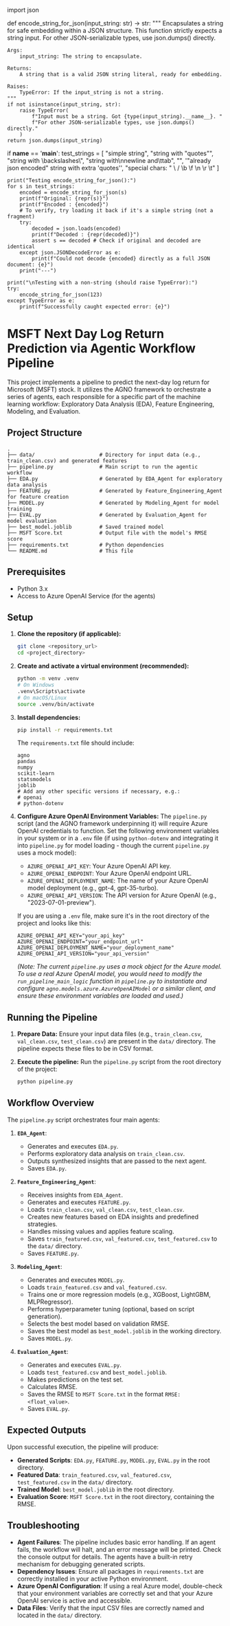 import json

def encode_string_for_json(input_string: str) -> str:
    """
    Encapsulates a string for safe embedding within a JSON structure.
    This function strictly expects a string input. For other JSON-serializable
    types, use json.dumps() directly.

    Args:
        input_string: The string to encapsulate.

    Returns:
        A string that is a valid JSON string literal, ready for embedding.
    
    Raises:
        TypeError: If the input_string is not a string.
    """
    if not isinstance(input_string, str):
        raise TypeError(
            f"Input must be a string. Got {type(input_string).__name__}. "
            f"For other JSON-serializable types, use json.dumps() directly."
        )
    return json.dumps(input_string)

if __name__ == '__main__':
    test_strings = [
        "simple string",
        "string with \"quotes\"",
        "string with \\backslashes\\",
        "string with\nnewline and\ttab",
        "",
        '"already json encoded" string with extra \'quotes\'',
        "special chars: \" \\ / \b \f \n \r \t"
    ]

    print("Testing encode_string_for_json():")
    for s in test_strings:
        encoded = encode_string_for_json(s)
        print(f"Original: {repr(s)}")
        print(f"Encoded : {encoded}")
        # To verify, try loading it back if it's a simple string (not a fragment)
        try:
            decoded = json.loads(encoded)
            print(f"Decoded : {repr(decoded)}")
            assert s == decoded # Check if original and decoded are identical
        except json.JSONDecodeError as e:
            print(f"Could not decode {encoded} directly as a full JSON document: {e}")
        print("---")

    print("\nTesting with a non-string (should raise TypeError):")
    try:
        encode_string_for_json(123)
    except TypeError as e:
        print(f"Successfully caught expected error: {e}") 

# MSFT Next Day Log Return Prediction via Agentic Workflow Pipeline

This project implements a pipeline to predict the next-day log return for Microsoft (MSFT) stock. It utilizes the AGNO framework to orchestrate a series of agents, each responsible for a specific part of the machine learning workflow: Exploratory Data Analysis (EDA), Feature Engineering, Modeling, and Evaluation.

## Project Structure

```
.
├── data/                     # Directory for input data (e.g., train_clean.csv) and generated features
├── pipeline.py               # Main script to run the agentic workflow
├── EDA.py                    # Generated by EDA_Agent for exploratory data analysis
├── FEATURE.py                # Generated by Feature_Engineering_Agent for feature creation
├── MODEL.py                  # Generated by Modeling_Agent for model training
├── EVAL.py                   # Generated by Evaluation_Agent for model evaluation
├── best_model.joblib         # Saved trained model
├── MSFT Score.txt            # Output file with the model's RMSE score
├── requirements.txt          # Python dependencies
└── README.md                 # This file
```

## Prerequisites

*   Python 3.x
*   Access to Azure OpenAI Service (for the agents)

## Setup

1.  **Clone the repository (if applicable):**
    ```bash
    git clone <repository_url>
    cd <project_directory>
    ```

2.  **Create and activate a virtual environment (recommended):**
    ```bash
    python -m venv .venv
    # On Windows
    .venv\Scripts\activate
    # On macOS/Linux
    source .venv/bin/activate
    ```

3.  **Install dependencies:**
    ```bash
    pip install -r requirements.txt
    ```
    The `requirements.txt` file should include:
    ```
    agno
    pandas
    numpy
    scikit-learn
    statsmodels
    joblib
    # Add any other specific versions if necessary, e.g.:
    # openai
    # python-dotenv
    ```

4.  **Configure Azure OpenAI Environment Variables:**
    The `pipeline.py` script (and the AGNO framework underpinning it) will require Azure OpenAI credentials to function. Set the following environment variables in your system or in a `.env` file (if using `python-dotenv` and integrating it into `pipeline.py` for model loading - though the current `pipeline.py` uses a mock model):

    *   `AZURE_OPENAI_API_KEY`: Your Azure OpenAI API key.
    *   `AZURE_OPENAI_ENDPOINT`: Your Azure OpenAI endpoint URL.
    *   `AZURE_OPENAI_DEPLOYMENT_NAME`: The name of your Azure OpenAI model deployment (e.g., gpt-4, gpt-35-turbo).
    *   `AZURE_OPENAI_API_VERSION`: The API version for Azure OpenAI (e.g., "2023-07-01-preview").

    If you are using a `.env` file, make sure it's in the root directory of the project and looks like this:
    ```
    AZURE_OPENAI_API_KEY="your_api_key"
    AZURE_OPENAI_ENDPOINT="your_endpoint_url"
    AZURE_OPENAI_DEPLOYMENT_NAME="your_deployment_name"
    AZURE_OPENAI_API_VERSION="your_api_version"
    ```
    *(Note: The current `pipeline.py` uses a mock object for the Azure model. To use a real Azure OpenAI model, you would need to modify the `run_pipeline_main_logic` function in `pipeline.py` to instantiate and configure `agno.models.azure.AzureOpenAIModel` or a similar client, and ensure these environment variables are loaded and used.)*

## Running the Pipeline

1.  **Prepare Data:**
    Ensure your input data files (e.g., `train_clean.csv`, `val_clean.csv`, `test_clean.csv`) are present in the `data/` directory. The pipeline expects these files to be in CSV format.

2.  **Execute the pipeline:**
    Run the `pipeline.py` script from the root directory of the project:
    ```bash
    python pipeline.py
    ```

## Workflow Overview

The `pipeline.py` script orchestrates four main agents:

1.  **`EDA_Agent`**:
    *   Generates and executes `EDA.py`.
    *   Performs exploratory data analysis on `train_clean.csv`.
    *   Outputs synthesized insights that are passed to the next agent.
    *   Saves `EDA.py`.

2.  **`Feature_Engineering_Agent`**:
    *   Receives insights from `EDA_Agent`.
    *   Generates and executes `FEATURE.py`.
    *   Loads `train_clean.csv`, `val_clean.csv`, `test_clean.csv`.
    *   Creates new features based on EDA insights and predefined strategies.
    *   Handles missing values and applies feature scaling.
    *   Saves `train_featured.csv`, `val_featured.csv`, `test_featured.csv` to the `data/` directory.
    *   Saves `FEATURE.py`.

3.  **`Modeling_Agent`**:
    *   Generates and executes `MODEL.py`.
    *   Loads `train_featured.csv` and `val_featured.csv`.
    *   Trains one or more regression models (e.g., XGBoost, LightGBM, MLPRegressor).
    *   Performs hyperparameter tuning (optional, based on script generation).
    *   Selects the best model based on validation RMSE.
    *   Saves the best model as `best_model.joblib` in the working directory.
    *   Saves `MODEL.py`.

4.  **`Evaluation_Agent`**:
    *   Generates and executes `EVAL.py`.
    *   Loads `test_featured.csv` and `best_model.joblib`.
    *   Makes predictions on the test set.
    *   Calculates RMSE.
    *   Saves the RMSE to `MSFT Score.txt` in the format `RMSE: <float_value>`.
    *   Saves `EVAL.py`.

## Expected Outputs

Upon successful execution, the pipeline will produce:

*   **Generated Scripts**: `EDA.py`, `FEATURE.py`, `MODEL.py`, `EVAL.py` in the root directory.
*   **Featured Data**: `train_featured.csv`, `val_featured.csv`, `test_featured.csv` in the `data/` directory.
*   **Trained Model**: `best_model.joblib` in the root directory.
*   **Evaluation Score**: `MSFT Score.txt` in the root directory, containing the RMSE.

## Troubleshooting

*   **Agent Failures**: The pipeline includes basic error handling. If an agent fails, the workflow will halt, and an error message will be printed. Check the console output for details. The agents have a built-in retry mechanism for debugging generated scripts.
*   **Dependency Issues**: Ensure all packages in `requirements.txt` are correctly installed in your active Python environment.
*   **Azure OpenAI Configuration**: If using a real Azure model, double-check that your environment variables are correctly set and that your Azure OpenAI service is active and accessible.
*   **Data Files**: Verify that the input CSV files are correctly named and located in the `data/` directory.
